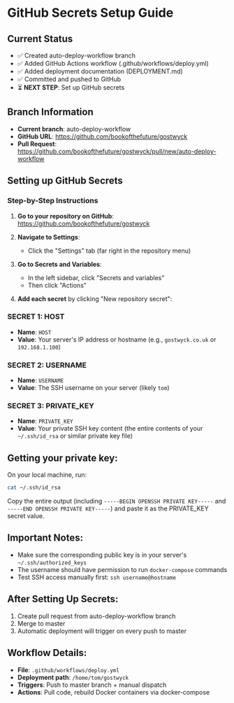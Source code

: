 # GitHub Secrets Setup Guide

## Current Status
- ✅ Created auto-deploy-workflow branch
- ✅ Added GitHub Actions workflow (.github/workflows/deploy.yml)
- ✅ Added deployment documentation (DEPLOYMENT.md)
- ✅ Committed and pushed to GitHub
- ⏳ **NEXT STEP**: Set up GitHub secrets

## Branch Information
- **Current branch**: auto-deploy-workflow
- **GitHub URL**: https://github.com/bookofthefuture/gostwyck
- **Pull Request**: https://github.com/bookofthefuture/gostwyck/pull/new/auto-deploy-workflow

## Setting up GitHub Secrets

### Step-by-Step Instructions

1. **Go to your repository on GitHub**: https://github.com/bookofthefuture/gostwyck

2. **Navigate to Settings**:
   - Click the "Settings" tab (far right in the repository menu)

3. **Go to Secrets and Variables**:
   - In the left sidebar, click "Secrets and variables"
   - Then click "Actions"

4. **Add each secret** by clicking "New repository secret":

### SECRET 1: HOST
- **Name**: `HOST`
- **Value**: Your server's IP address or hostname (e.g., `gostwyck.co.uk` or `192.168.1.100`)

### SECRET 2: USERNAME  
- **Name**: `USERNAME`
- **Value**: The SSH username on your server (likely `tom`)

### SECRET 3: PRIVATE_KEY
- **Name**: `PRIVATE_KEY`
- **Value**: Your private SSH key content (the entire contents of your `~/.ssh/id_rsa` or similar private key file)

## Getting your private key:
On your local machine, run:
```bash
cat ~/.ssh/id_rsa
```

Copy the entire output (including `-----BEGIN OPENSSH PRIVATE KEY-----` and `-----END OPENSSH PRIVATE KEY-----`) and paste it as the PRIVATE_KEY secret value.

## Important Notes:
- Make sure the corresponding public key is in your server's `~/.ssh/authorized_keys`
- The username should have permission to run `docker-compose` commands
- Test SSH access manually first: `ssh username@hostname`

## After Setting Up Secrets:
1. Create pull request from auto-deploy-workflow branch
2. Merge to master
3. Automatic deployment will trigger on every push to master

## Workflow Details:
- **File**: `.github/workflows/deploy.yml`
- **Deployment path**: `/home/tom/gostwyck`
- **Triggers**: Push to master branch + manual dispatch
- **Actions**: Pull code, rebuild Docker containers via docker-compose